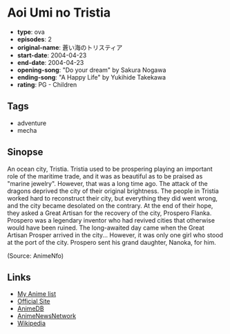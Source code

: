 # Aoi Umi no Tristia

-   **type**: ova
-   **episodes**: 2
-   **original-name**: 蒼い海のトリスティア
-   **start-date**: 2004-04-23
-   **end-date**: 2004-04-23
-   **opening-song**: "Do your dream" by Sakura Nogawa
-   **ending-song**: "A Happy Life" by Yukihide Takekawa
-   **rating**: PG - Children

## Tags

-   adventure
-   mecha

## Sinopse

An ocean city, Tristia.
Tristia used to be prospering playing an important role of the maritime trade, and it was as beautiful as to be praised as "marine jewelry".
However, that was a long time ago.
The attack of the dragons deprived the city of their original brightness. The people in Tristia worked hard to reconstruct their city, but everything they did went wrong, and the city became desolated on the contrary.
At the end of their hope, they asked a Great Artisan for the recovery of the city, Prospero Flanka. Prospero was a legendary inventor who had revived cities that otherwise would have been ruined.
The long-awaited day came when the Great Artisan Prosper arrived in the city... However, it was only one girl who stood at the port of the city. Prospero sent his grand daughter, Nanoka, for him.

(Source: AnimeNfo)

## Links

-   [My Anime list](https://myanimelist.net/anime/1586/Aoi_Umi_no_Tristia)
-   [Official Site](http://www.tristia.net/)
-   [AnimeDB](http://anidb.info/perl-bin/animedb.pl?show=anime&aid=1664)
-   [AnimeNewsNetwork](http://www.animenewsnetwork.com/encyclopedia/anime.php?id=3431)
-   [Wikipedia](http://en.wikipedia.org/wiki/Tristia_of_the_Deep-Blue_Sea)
